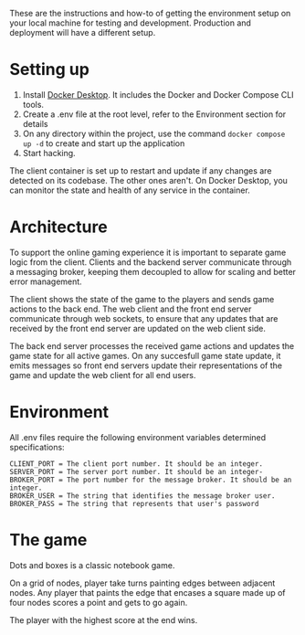 These are the instructions and how-to of getting the environment setup on your local machine for testing and development. Production and deployment will have a different setup.

# Setting up

1. Install [Docker Desktop](https://docs.docker.com/desktop/). It includes the Docker and Docker Compose CLI tools.
2. Create a .env file at the root level, refer to the Environment section for details
3. On any directory within the project, use the command `docker compose up -d` to create and start up the application
4. Start hacking.

The client container is set up to restart and update if any changes are detected on its codebase. The other ones aren't.
On Docker Desktop, you can monitor the state and health of any service in the container.

# Architecture

To support the online gaming experience it is important to separate game logic from the client. Clients and the backend server communicate through a messaging broker, keeping them decoupled to allow for scaling and better error management.

The client shows the state of the game to the players and sends game actions to the back end. The web client and the front end server communicate through web sockets, to ensure that any updates that are received by the front end server are updated on the web client side.

The back end server processes the received game actions and updates the game state for all active games. On any succesfull game state update, it emits messages so front end servers update their representations of the game and update the web client for all end users.

# Environment

All .env files require the following environment variables determined specifications:

```
CLIENT_PORT = The client port number. It should be an integer.
SERVER_PORT = The server port number. It should be an integer-
BROKER_PORT = The port number for the message broker. It should be an integer.
BROKER_USER = The string that identifies the message broker user.
BROKER_PASS = The string that represents that user's password
```

# The game

Dots and boxes is a classic notebook game. 

On a grid of nodes, player take turns painting edges between adjacent nodes. Any player that paints the edge that encases a square made up of four nodes scores a point and gets to go again.

The player with the highest score at the end wins.